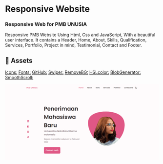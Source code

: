 # Responsive Website

<!-- ## [Watch it on youtube](https://youtu.be/27JtRAI3QO8) -->

### Responsive Web for PMB UNUSIA

Responsive PMB Website Using Html, Css and JavaScript, With a beautiful user interface. It contains a Header, Home, About, Skills, Qualification, Services, Portfolio, Project in mind, Testimonial, Contact and Footer.

## 📁 Assets

[Icons:](https://iconscout.com/unicons)
[Fonts:](https://fonts.google.com/)
[GitHub:](https://github.com/bedimcode)
[Swiper:](https://swiperjs.com/)
[RemoveBG:](https://www.remove.bg/)
[HSLcolor:](https://www.w3schools.com/colors/colors_hsl.asp)
[BlobGenerator:](https://www.blobmaker.app/)
[SmoothScroll:](https://scrollrevealjs.org/guide/hello-world.html)

<!-- Don't forget to join the channel for more videos like this. [Bedimcode](https://www.youtube.com/c/Bedimcode) -->

![Preview](/prev.png)
